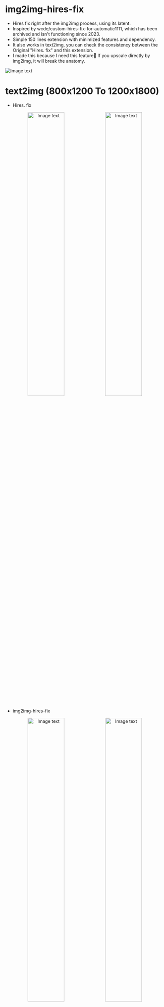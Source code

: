 # img2img-hires-fix
* Hires fix right after the img2img process, using its latent.
* Inspired by wcde/custom-hires-fix-for-automatic1111, which has been archived and isn't functioning since 2023.
* Simple 150 lines extension with minimized features and dependency.
* It also works in text2img, you can check the consistency between the Original "Hires. fix" and this extension.
* I made this because I need this feature🤣 If you upscale directly by img2img, it will break the anatomy.

![Image text](https://i.imgur.com/aw49zAB.png)

# text2img (800x1200 To 1200x1800)
* Hires. fix
<p align="center">
  <img src="https://i.imgur.com/koO2E5q.jpeg" alt="Image text" width="48%" />
  <img src="https://i.imgur.com/3bMUwe0.jpeg" alt="Image text" width="48%" />
</p>

* img2img-hires-fix
<p align="center">
  <img src="https://i.imgur.com/koO2E5q.jpeg" alt="Image text" width="48%" />
  <img src="https://i.imgur.com/jggjAAV.jpeg" alt="Image text" width="48%" />
</p>

# img2img (800x1200 To 1200x1800)
* Script/SD-Upscale
<p align="center">
  <img src="https://i.imgur.com/koO2E5q.jpeg" alt="Image text" width="48%" />
  <img src="https://i.imgur.com/rHJGLuq.jpeg" alt="Image text" width="48%" />
</p>

* img2img-hires-fix
<p align="center">
  <img src="https://i.imgur.com/koO2E5q.jpeg" alt="Image text" width="48%" />
  <img src="https://i.imgur.com/brY5QYw.jpeg" alt="Image text" width="48%" />
</p>


